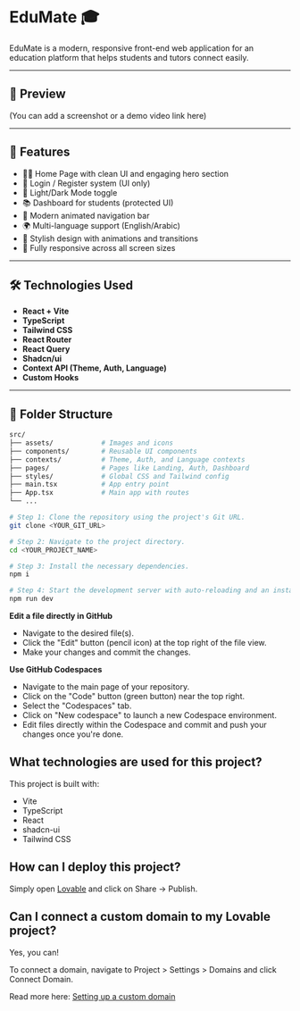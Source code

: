 # EduMate 🎓

EduMate is a modern, responsive front-end web application for an education platform that helps students and tutors connect easily.

---

## 📸 Preview

(You can add a screenshot or a demo video link here)

---

## 🚀 Features

- 🧑‍🏫 Home Page with clean UI and engaging hero section  
- 🔐 Login / Register system (UI only)  
- 🌙 Light/Dark Mode toggle  
- 📚 Dashboard for students (protected UI)  
- 🧭 Modern animated navigation bar  
- 🌍 Multi-language support (English/Arabic)  
- 🎨 Stylish design with animations and transitions  
- 📱 Fully responsive across all screen sizes

---

## 🛠️ Technologies Used

- **React + Vite**
- **TypeScript**
- **Tailwind CSS**
- **React Router**
- **React Query**
- **Shadcn/ui**
- **Context API (Theme, Auth, Language)**
- **Custom Hooks**

---

## 📁 Folder Structure

```bash
src/
├── assets/            # Images and icons
├── components/        # Reusable UI components
├── contexts/          # Theme, Auth, and Language contexts
├── pages/             # Pages like Landing, Auth, Dashboard
├── styles/            # Global CSS and Tailwind config
├── main.tsx           # App entry point
├── App.tsx            # Main app with routes
└── ...

# Step 1: Clone the repository using the project's Git URL.
git clone <YOUR_GIT_URL>

# Step 2: Navigate to the project directory.
cd <YOUR_PROJECT_NAME>

# Step 3: Install the necessary dependencies.
npm i

# Step 4: Start the development server with auto-reloading and an instant preview.
npm run dev
```

**Edit a file directly in GitHub**

- Navigate to the desired file(s).
- Click the "Edit" button (pencil icon) at the top right of the file view.
- Make your changes and commit the changes.

**Use GitHub Codespaces**

- Navigate to the main page of your repository.
- Click on the "Code" button (green button) near the top right.
- Select the "Codespaces" tab.
- Click on "New codespace" to launch a new Codespace environment.
- Edit files directly within the Codespace and commit and push your changes once you're done.

## What technologies are used for this project?

This project is built with:

- Vite
- TypeScript
- React
- shadcn-ui
- Tailwind CSS

## How can I deploy this project?

Simply open [Lovable](https://lovable.dev/projects/2689ac21-2b6b-41eb-a50f-791a77064c28) and click on Share -> Publish.

## Can I connect a custom domain to my Lovable project?

Yes, you can!

To connect a domain, navigate to Project > Settings > Domains and click Connect Domain.

Read more here: [Setting up a custom domain](https://docs.lovable.dev/tips-tricks/custom-domain#step-by-step-guide)

